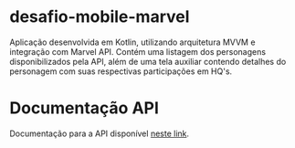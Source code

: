 # desafio-mobile-marvel
Aplicação desenvolvida em Kotlin, utilizando arquitetura MVVM e integração com Marvel API. Contém uma listagem dos personagens disponibilizados pela API, além de uma tela auxiliar contendo detalhes do personagem com suas respectivas participações em HQ's.
  
# Documentação API
Documentação para a API disponível [neste link](https://developer.marvel.com/documentation/getting_started).
